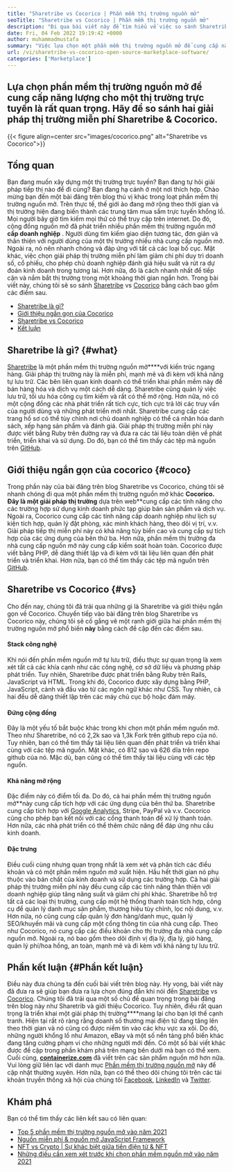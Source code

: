 ```yaml
---
title: "Sharetribe vs Cocorico | Phần mềm thị trường nguồn mở" 
seoTitle: "Sharetribe vs Cocorico | Phần mềm thị trường nguồn mở" 
description: "Đi qua bài viết này để tìm hiểu về việc so sánh Sharetribe vs Cocorico. Cài đặt một giải pháp thị trường nguồn mở để nuôi dưỡng doanh số & thị trường." 
date: Fri, 04 Feb 2022 19:19:42 +0000
author: muhammadmustafa
summary: "Việc lựa chọn một phần mềm thị trường nguồn mở để cung cấp năng lượng cho một thị trường trực tuyến là rất quan trọng. Hãy so sánh hai giải pháp thị trường miễn phí Sharetribe & amp; Cocorico." 
url: /vi/sharetribe-vs-cocorico-open-source-marketplace-software/
categories: ['Marketplace']
---
```


## Lựa chọn phần mềm thị trường nguồn mở để cung cấp năng lượng cho một thị trường trực tuyến là rất quan trọng. Hãy để so sánh hai giải pháp thị trường miễn phí Sharetribe & Cocorico.

{{< figure align=center src="images/cocorico.png" alt="Sharetribe vs Cocorico">}}


## Tổng quan
Bạn đang muốn xây dựng một thị trường trực tuyến? Bạn đang tự hỏi giải pháp tiếp thị nào để đi cùng? Bạn đang hạ cánh ở một nơi thích hợp. Chào mừng bạn đến một bài đăng trên blog thú vị khác trong loạt phần mềm thị trường nguồn mở. Trên thực tế, thế giới ảo đang mở rộng theo thời gian và thị trường hiện đang biến thành các trung tâm mua sắm trực tuyến khổng lồ. Mọi người bây giờ tìm kiếm mọi thứ có thể truy cập trên internet. Do đó, cộng đồng nguồn mở đã phát triển nhiều phần mềm thị trường nguồn mở  **cấp doanh nghiệp**  .
Người dùng tìm kiếm giao diện tương tác, đơn giản và thân thiện với người dùng của một thị trường nhiều nhà cung cấp nguồn mở. Ngoài ra, nó nên nhanh chóng và đáp ứng với tất cả các loại bố cục. Mặt khác, việc chọn giải pháp thị trường miễn phí làm giảm chi phí duy trì doanh số, cổ phiếu, cho phép chủ doanh nghiệp đánh giá hiệu suất và rút ra dự đoán kinh doanh trong tương lai. Hơn nữa, đó là cách nhanh nhất để tiếp cận và nắm bắt thị trường trong một khoảng thời gian ngắn hơn. Trong bài viết này, chúng tôi sẽ so sánh [Sharetribe][1] vs [Cocorico][2] bằng cách bao gồm các điểm sau.
  * [Sharetribe là gì?][3]
  * [Giới thiệu ngắn gọn của Cocorico][4]
  * [Sharetribe vs Cocorico][5]
  * [Kết luận][6]

## Sharetribe là gì? {#what}

[Sharetribe][1] là một phần mềm thị trường nguồn mở****với kiến ​​trúc ngang hàng. Giải pháp thị trường này là miễn phí, mạnh mẽ và đi kèm với khả năng tự lưu trữ. Các bên liên quan kinh doanh có thể triển khai phần mềm này để bán hàng hóa và dịch vụ một cách dễ dàng. Sharetribe cũng quản lý việc lưu trữ, tối ưu hóa công cụ tìm kiếm và rất có thể mở rộng. Hơn nữa, nó có một cộng đồng các nhà phát triển rất tích cực, tích cực trả lời các truy vấn của người dùng và những phát triển mới nhất. Sharetribe cung cấp các trang hồ sơ có thể tùy chỉnh nơi chủ doanh nghiệp có thể cá nhân hóa danh sách, xếp hạng sản phẩm và đánh giá. Giải pháp thị trường miễn phí này được viết bằng Ruby trên đường ray và đưa ra các tài liệu toàn diện về phát triển, triển khai và sử dụng. Do đó, bạn có thể tìm thấy các tệp mã nguồn trên [GitHub][7].

## Giới thiệu ngắn gọn của cocorico {#coco}

Trong phần này của bài đăng trên blog Sharetribe vs Cocorico, chúng tôi sẽ nhanh chóng đi qua một phần mềm thị trường nguồn mở khác  **Cocorico. Đây là một giải pháp thị trường**  dựa trên web**cung cấp các tính năng cho các trường hợp sử dụng kinh doanh phức tạp giúp bán sản phẩm và dịch vụ. Ngoài ra, Cocorico cung cấp các tính năng cấp doanh nghiệp như lịch sự kiện tích hợp, quản lý đặt phòng, xác minh khách hàng, theo dõi vị trí, v.v. Giải pháp tiếp thị miễn phí này có khả năng tùy biến cao và cung cấp sự tích hợp của các ứng dụng của bên thứ ba. Hơn nữa, phần mềm thị trường đa nhà cung cấp nguồn mở này cung cấp kiểm soát hoàn toàn. Cocorico được viết bằng PHP, dễ dàng thiết lập và đi kèm với tài liệu liên quan đến phát triển và triển khai. Hơn nữa, bạn có thể tìm thấy các tệp mã nguồn trên [GitHub][8].

## Sharetribe vs Cocorico {#vs}

Cho đến nay, chúng tôi đã trải qua những gì là Sharetribe và giới thiệu ngắn gọn về Cocorico. Chuyển tiếp vào bài đăng trên blog Sharetribe vs Cocorico này, chúng tôi sẽ cố gắng vẽ một ranh giới giữa hai phần mềm thị trường nguồn mở phổ biến  **này**  bằng cách đề cập đến các điểm sau.

#### Stack công nghệ
Khi nói đến phần mềm nguồn mở tự lưu trữ, điều thực sự quan trọng là xem xét tất cả các khía cạnh như các công nghệ, cơ sở dữ liệu và phương pháp phát triển. Tuy nhiên, Sharetribe được phát triển bằng Ruby trên Rails, JavaScript và HTML. Trong khi đó, Cocorico được xây dựng bằng PHP, JavaScript, cành và đầu vào từ các ngôn ngữ khác như CSS. Tuy nhiên, cả hai đều dễ dàng thiết lập trên các máy chủ cục bộ hoặc đám mây.

####  **Đứng cộng đồng**  
Đây là một yếu tố bắt buộc khác trong khi chọn một phần mềm nguồn mở. Theo như Sharetribe, nó có 2,2k sao và 1,3k Fork trên github repo của nó. Tuy nhiên, bạn có thể tìm thấy tài liệu liên quan đến phát triển và triển khai cùng với các tệp mã nguồn. Mặt khác, có 812 sao và 626 dĩa trên repo github của nó. Mặc dù, bạn cũng có thể tìm thấy tài liệu cùng với các tệp nguồn.

####  **Khả năng mở rộng**  
Đặc điểm này có điểm tối đa. Do đó, cả hai phần mềm thị trường nguồn mở**này cung cấp tích hợp với các ứng dụng của bên thứ ba. Sharetribe cung cấp tích hợp với [Google Analytics][9], Stripe, PayPal và v.v. Cocorico cũng cho phép bạn kết nối với các cổng thanh toán để xử lý thanh toán. Hơn nữa, các nhà phát triển có thể thêm chức năng để đáp ứng nhu cầu kinh doanh.

#### Đặc trưng
Điều cuối cùng nhưng quan trọng nhất là xem xét và phân tích các điều khoản và có một phần mềm nguồn mở xuất hiện. Hầu hết thời gian nó phụ thuộc vào bản chất của kinh doanh và sử dụng các trường hợp. Cả hai giải pháp thị trường miễn phí này đều cung cấp các tính năng thân thiện với doanh nghiệp giúp tăng năng suất và giảm chi phí khác. Sharetribe hỗ trợ tất cả các loại thị trường, cung cấp một hệ thống thanh toán tích hợp, công cụ để quản lý danh mục sản phẩm, thương hiệu tùy chỉnh, lọc nội dung, v.v. Hơn nữa, nó cũng cung cấp quản lý đơn hàng/danh mục, quản lý SEO/khuyến mãi và cung cấp một cổng thông tin của nhà cung cấp.
Theo như Cocorico, nó cung cấp các điều khoản cho thị trường đa nhà cung cấp nguồn mở. Ngoài ra, nó bao gồm theo dõi định vị địa lý, địa lý, giỏ hàng, quản lý phí/hoa hồng, an toàn, mạnh mẽ và đi kèm với khả năng tự lưu trữ.

## Phần kết luận {#Phần kết luận}

Điều này đưa chúng ta đến cuối bài viết trên blog này. Hy vọng, bài viết này đã đưa ra sẽ giúp bạn đưa ra lựa chọn đúng đắn khi nói đến [Sharetribe][1] vs [Cocorico][2]. Chúng tôi đã trải qua một số chủ đề quan trọng trong bài đăng trên blog này như Sharetrib và giới thiệu Cocorico. Tuy nhiên, điều rất quan trọng là triển khai một giải pháp thị trường****mang lại cho bạn lợi thế cạnh tranh. Hiện tại rất rõ ràng rằng doanh số thương mại điện tử đang tăng lên theo thời gian và nó cũng có được niềm tin vào các khu vực xa xôi. Do đó, những người khổng lồ như Amazon, eBay và một số nền tảng phổ biến khác đang tăng cường phạm vi cho những người mới đến. Có một số bài viết khác được đề cập trong phần khám phá trên mạng bên dưới mà bạn có thể xem.
Cuối cùng,  **[containerize.com][10]**  đã viết trên các sản phẩm nguồn mở hơn nữa. Vui lòng giữ liên lạc với danh mục [Phần mềm thị trường nguồn mở][11] này để cập nhật thường xuyên. Hơn nữa, bạn có thể theo dõi chúng tôi trên các tài khoản truyền thông xã hội của chúng tôi [Facebook][12], [LinkedIn][13] và [Twitter][14].

## Khám phá
Bạn có thể tìm thấy các liên kết sau có liên quan:
  * [Top 5 phần mềm thị trường nguồn mở vào năm 2021][15]
  * [Nguồn miễn phí & nguồn mở JavaScript Framework][16]
  * [NFT vs Crypto | Sự khác biệt giữa tiền điện tử & NFT][17]
  * [Những điều cần xem xét trước khi chọn phần mềm nguồn mở vào năm 2021][18]



[1]: https://products.containerize.com/marketplace/sharetribe/
[2]: https://products.containerize.com/marketplace/cocorico/
[3]: #what
[4]: #coco
[5]: #vs
[6]: #Conclusion
[7]: https://github.com/sharetribe/sharetribe
[8]: https://github.com/Cocolabs-SAS/cocorico
[9]: https://analytics.google.com
[10]: https://www.containerize.com/
[11]: https://products.containerize.com/marketplace/
[12]: https://web.facebook.com/containerize
[13]: https://www.linkedin.com/company/containerize/
[14]: https://twitter.com/containerize_co
[15]: https://blog.containerize.com/marketplace/top-5-open-source-marketplace-software-in-2021/
[16]: https://blog.containerize.com/software-development/free-open-source-popular-javascript-frameworks/
[17]: https://blog.containerize.com/blockchain-platforms/nft-vs-crypto-difference-between-cryptocurrency-nft/
[18]: https://blog.containerize.com/cmdb-software/things-to-review-before-opting-open-source-software-in-2021/
